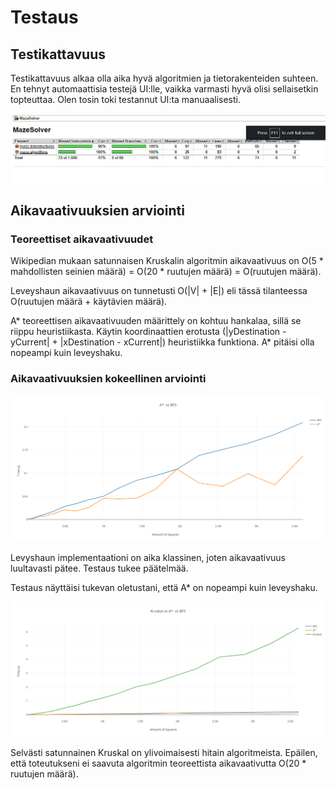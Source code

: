 # Testaus

## Testikattavuus

Testikattavuus alkaa olla aika hyvä algoritmien ja tietorakenteiden suhteen. En tehnyt automaattisia testejä UI:lle, vaikka varmasti hyvä olisi sellaisetkin topteuttaa. Olen tosin toki testannut UI:ta manuaalisesti.

![Testikattavuus](https://github.com/SkarpAnton/labyrintin-ratkoja/blob/master/dokumentaatio/kuvat/Testikattavuus.png)

## Aikavaativuuksien arviointi

### Teoreettiset aikavaativuudet

Wikipedian mukaan satunnaisen Kruskalin algoritmin aikavaativuus on O(5 * mahdollisten seinien määrä) = O(20 * ruutujen määrä) = O(ruutujen määrä). 

Leveyshaun aikavaativuus on tunnetusti O(|V| + |E|) eli tässä tilanteessa O(ruutujen määrä + käytävien määrä). 


A* teoreettisen aikavaativuuden määrittely on kohtuu hankalaa, sillä se riippu heuristiikasta. Käytin koordinaattien erotusta 
(|yDestination - yCurrent| + |xDestination - xCurrent|)
heuristiikka funktiona. A* pitäisi olla nopeampi kuin leveyshaku.

### Aikavaativuuksien kokeellinen arviointi


![A* vs Leveyshaku](https://github.com/SkarpAnton/labyrintin-ratkoja/blob/master/dokumentaatio/kuvat/AStarVsBFS.png)

Levyshaun implementaationi on aika klassinen, joten aikavaativuus luultavasti pätee. Testaus tukee päätelmää. 

Testaus näyttäisi tukevan oletustani, että A* on nopeampi kuin leveyshaku.

![Kruskal vs A* vs leveyshaku](https://github.com/SkarpAnton/labyrintin-ratkoja/blob/master/dokumentaatio/kuvat/KruskalVsAStarVsBFS.png)

Selvästi satunnainen Kruskal on ylivoimaisesti hitain algoritmeista. Epäilen, että toteutukseni ei saavuta algoritmin teoreettista  aikavaativutta O(20 * ruutujen määrä).



